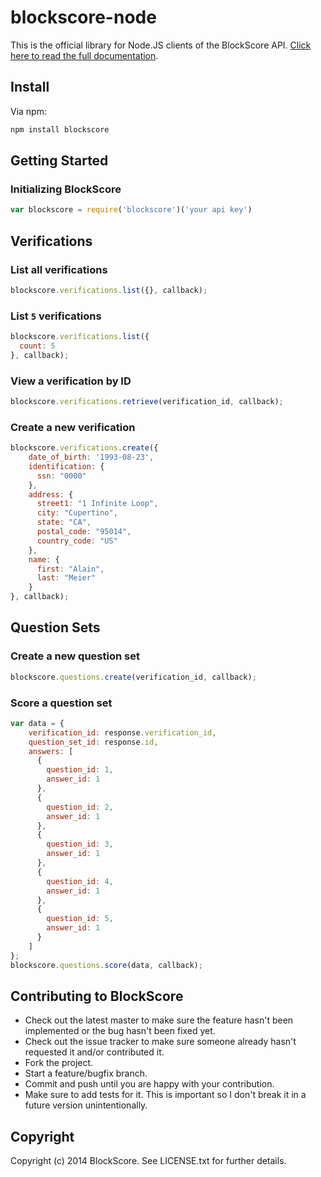 # blockscore-node

This is the official library for Node.JS clients of the BlockScore API. [Click here to read the full documentation](https://manage.blockscore.com/docs).

## Install

Via npm:

```javascript
npm install blockscore
```

## Getting Started

### Initializing BlockScore

```javascript
var blockscore = require('blockscore')('your api key')
```

## Verifications
    
### List all verifications

```javascript
blockscore.verifications.list({}, callback);
```

### List `5` verifications

```javascript
blockscore.verifications.list({
  count: 5
}, callback);
```
    
### View a verification by ID

```javascript
blockscore.verifications.retrieve(verification_id, callback);
```

### Create a new verification

```javascript
blockscore.verifications.create({
	date_of_birth: '1993-08-23',
	identification: {
	  ssn: "0000"
	},
	address: {
	  street1: "1 Infinite Loop",
	  city: "Cupertino",
	  state: "CA",
	  postal_code: "95014",
	  country_code: "US"
	},
	name: {
	  first: "Alain",
	  last: "Meier"
	}
}, callback);
```

## Question Sets

### Create a new question set

```javascript
blockscore.questions.create(verification_id, callback);
```

### Score a question set

```javascript
var data = {
	verification_id: response.verification_id,
	question_set_id: response.id,
	answers: [
	  {
	    question_id: 1,
	    answer_id: 1
	  },
	  {
	    question_id: 2,
	    answer_id: 1
	  },
	  {
	    question_id: 3,
	    answer_id: 1
	  },
	  {
	    question_id: 4,
	    answer_id: 1
	  },
	  {
	    question_id: 5,
	    answer_id: 1
	  }
	]
};
blockscore.questions.score(data, callback);
```

## Contributing to BlockScore
 
* Check out the latest master to make sure the feature hasn't been implemented or the bug hasn't been fixed yet.
* Check out the issue tracker to make sure someone already hasn't requested it and/or contributed it.
* Fork the project.
* Start a feature/bugfix branch.
* Commit and push until you are happy with your contribution.
* Make sure to add tests for it. This is important so I don't break it in a future version unintentionally.

## Copyright

Copyright (c) 2014 BlockScore. See LICENSE.txt for
further details.

